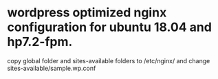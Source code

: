 # wordpress optimized nginx configuration for ubuntu 18.04 and hp7.2-fpm. 
copy global folder and sites-available folders to /etc/nginx/
and change sites-available/sample.wp.conf
